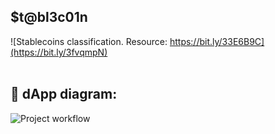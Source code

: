 ## $t@bl3c01n

![Stablecoins classification. Resource: https://bit.ly/33E6B9C](https://bit.ly/3fvqmpN)
</br>
</br>
## 🔧 dApp diagram:
![Project workflow](https://bit.ly/35DCeRV)
